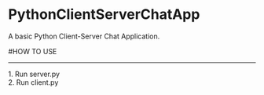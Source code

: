 # PythonClientServerChatApp
A basic Python Client-Server Chat Application.

#HOW TO USE
<hr>
1. Run server.py<br>
2. Run client.py

